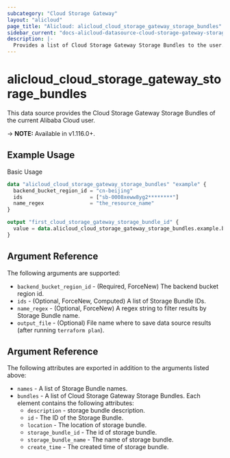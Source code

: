```yaml
---
subcategory: "Cloud Storage Gateway"
layout: "alicloud"
page_title: "Alicloud: alicloud_cloud_storage_gateway_storage_bundles"
sidebar_current: "docs-alicloud-datasource-cloud-storage-gateway-storage-bundles"
description: |-
  Provides a list of Cloud Storage Gateway Storage Bundles to the user.
---
```


# alicloud\_cloud\_storage\_gateway\_storage\_bundles

This data source provides the Cloud Storage Gateway Storage Bundles of the current Alibaba Cloud user.

-> **NOTE:** Available in v1.116.0+.

## Example Usage

Basic Usage

```terraform
data "alicloud_cloud_storage_gateway_storage_bundles" "example" {
  backend_bucket_region_id = "cn-beijing"
  ids                      = ["sb-0008xeww8yg2********"]
  name_regex               = "the_resource_name"
}

output "first_cloud_storage_gateway_storage_bundle_id" {
  value = data.alicloud_cloud_storage_gateway_storage_bundles.example.bundles.0.id
}
```

## Argument Reference

The following arguments are supported:

* `backend_bucket_region_id` - (Required, ForceNew) The backend bucket region id.
* `ids` - (Optional, ForceNew, Computed)  A list of Storage Bundle IDs.
* `name_regex` - (Optional, ForceNew) A regex string to filter results by Storage Bundle name.
* `output_file` - (Optional) File name where to save data source results (after running `terraform plan`).

## Argument Reference

The following attributes are exported in addition to the arguments listed above:

* `names` - A list of Storage Bundle names.
* `bundles` - A list of Cloud Storage Gateway Storage Bundles. Each element contains the following attributes:
	* `description` - storage bundle description.
	* `id` - The ID of the Storage Bundle.
	* `location` - The location of storage bundle.
	* `storage_bundle_id` - The id of storage bundle.
	* `storage_bundle_name` - The name of storage bundle.
	* `create_time` - The created time of storage bundle.